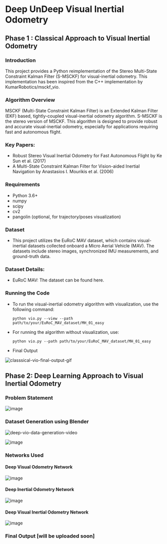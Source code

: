 # Deep UnDeep Visual Inertial Odometry

## Phase 1 : Classical Approach to Visual Inertial Odometry

### Introduction

This project provides a Python reimplementation of the Stereo Multi-State Constraint Kalman Filter (S-MSCKF) for visual-inertial odometry. This implementation has been inspired from the C++ implementation by KumarRobotics/msckf_vio. 

### Algorithm Overview

MSCKF (Multi-State Constraint Kalman Filter) is an Extended Kalman Filter (EKF) based, tightly-coupled visual-inertial odometry algorithm. S-MSCKF is the stereo version of MSCKF. This algorithm is designed to provide robust and accurate visual-inertial odometry, especially for applications requiring fast and autonomous flight.

### Key Papers:

- Robust Stereo Visual Inertial Odometry for Fast Autonomous Flight by Ke Sun et al. (2017)
- A Multi-State Constraint Kalman Filter for Vision-aided Inertial Navigation by Anastasios I. Mourikis et al. (2006)

### Requirements
- Python 3.6+
- numpy
- scipy
- cv2
- pangolin (optional, for trajectory/poses visualization)


### Dataset

- This project utilizes the EuRoC MAV dataset, which contains visual-inertial datasets collected onboard a Micro Aerial Vehicle (MAV). The datasets include stereo images, synchronized IMU measurements, and ground-truth data.

### Dataset Details:

- EuRoC MAV: The dataset can be found here.

### Running the Code

- To run the visual-inertial odometry algorithm with visualization, use the following command: 
    ```
    python vio.py --view --path path/to/your/EuRoC_MAV_dataset/MH_01_easy
    ```

- For running the algorithm without visualization, use:
    ```
    python vio.py --path path/to/your/EuRoC_MAV_dataset/MH_01_easy
    ```

- Final Output

![classsical-vio-final-output-gif](https://github.com/rkulkarni1999/deep-undeep-visual-inertial-odometry/assets/74806736/807f8b60-0350-487d-850a-b3ca568cf745)

## Phase 2: Deep Learning Approach to Visual Inertial Odometry

### Problem Statement

![image](https://github.com/rkulkarni1999/deep-undeep-visual-inertial-odometry/assets/74806736/d9f96d9b-3350-4e37-9a2a-25fa6a2a3dd0)

### Dataset Generation using Blender

![deep-vio-data-generation-video](https://github.com/rkulkarni1999/deep-undeep-visual-inertial-odometry/assets/74806736/7133df37-c689-4976-9f36-2e202eb2e9fb)

![image](https://github.com/rkulkarni1999/deep-undeep-visual-inertial-odometry/assets/74806736/97ecc9e3-3080-4def-8501-886420771a16)

### Networks Used 

#### Deep Visual Odometry Network

![image](https://github.com/rkulkarni1999/deep-undeep-visual-inertial-odometry/assets/74806736/3f901056-60c8-42b2-aed1-cd8945802582)

#### Deep Inertial Odometry Network

![image](https://github.com/rkulkarni1999/deep-undeep-visual-inertial-odometry/assets/74806736/98b6094e-c988-4e79-b499-95bdebfa0f00)

#### Deep Visual Inertial Odometry Network

![image](https://github.com/rkulkarni1999/deep-undeep-visual-inertial-odometry/assets/74806736/706475c0-47b0-4a28-82a6-3fccd8dd39c9)


### Final Output [will be uploaded soon]

